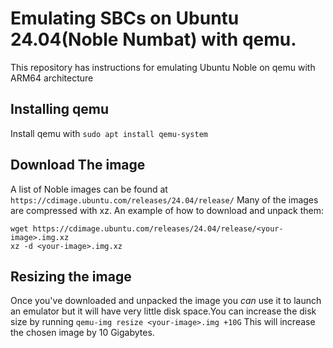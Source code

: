 # Emulating SBCs on Ubuntu 24.04(Noble Numbat) with qemu.

This repository has instructions for emulating Ubuntu Noble on qemu with ARM64 architecture

## Installing qemu

Install qemu with ```sudo apt install qemu-system```

## Download The image

A list of Noble images can be found at ```https://cdimage.ubuntu.com/releases/24.04/release/```
Many of the images are compressed with xz. An example of how to download and unpack them:
```
wget https://cdimage.ubuntu.com/releases/24.04/release/<your-image>.img.xz
xz -d <your-image>.img.xz
```

## Resizing the image

Once you've downloaded and unpacked the image you *can* use it to launch an emulator but it will have very little disk space.You can increase the disk size by running 
```qemu-img resize <your-image>.img +10G```
This will increase the chosen image by 10 Gigabytes.
